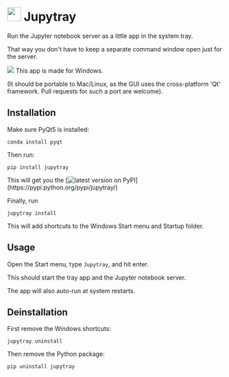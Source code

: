 <h1>
<img src="src/jupytray/static/jupyter.ico" width=32>
Jupytray
</h1>

Run the Jupyter notebook server as a little app in the system tray. 

That way you don't have to keep a separate command window open just for the server.

<img src="https://img.icons8.com/windows/32/000000/windows-10.png"/> This app is made for Windows.

(It should be portable to Mac/Linux, as the GUI uses the cross-platform 'Qt' framework.
Pull requests for such a port are welcome).


## Installation

Make sure PyQt5 is installed:
```
conda install pyqt
```

Then run:
```
pip install jupytray
```
This will get you the
[![latest version on PyPI](https://img.shields.io/pypi/v/jupytray.svg?label=latest%20version%20on%20PyPI:)](https://pypi.python.org/pypi/jupytray/)

Finally, run
```
jupytray install
```
This will add shortcuts to the Windows Start menu and Startup folder.



## Usage

Open the Start menu, type `Jupytray`, and hit enter.

This should start the tray app and the Jupyter notebook server.

The app will also auto-run at system restarts. 


## Deinstallation

First remove the Windows shortcuts:
```
jupytray uninstall
```
Then remove the Python package:
```
pip uninstall jupytray
```